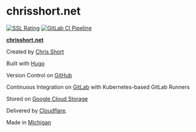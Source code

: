 # chrisshort.net

[![SSL Rating](https://sslbadge.org/?domain=chrisshort.net)](https://www.ssllabs.com/ssltest/analyze.html?d=chrisshort.net) [![GitLab CI Pipeline](https://gitlab.com/chrisshort/chrisshort.net/badges/master/build.svg)](https://gitlab.com/chrisshort/chrisshort.net/pipelines?scope=master)

[**chrisshort.net**](https://chrisshort.net)

Created by [Chris Short](https://chrisshort.net/)

Built with [Hugo](https://gohugo.io/)

Version Control on [GitHub](https://github.com/chris-short/chrisshort.net)

Continuous Integration on [GitLab](https://gitlab.com/chrisshort/chrisshort.net/pipelines) with Kubernetes-based GitLab Runners

Stored on [Google Cloud Storage](https://cloud.google.com/storage/)

Delivered by [Cloudflare](https://www.cloudflare.com/).

Made in [Michigan](https://www.michigan.org/)
